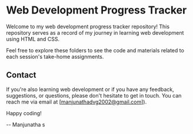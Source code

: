 # Web Development Progress Tracker

Welcome to my web development progress tracker repository! This repository serves as a record of my journey in learning web development using HTML and CSS.

Feel free to explore these folders to see the code and materials related to each session's take-home assignments.

## Contact

If you're also learning web development or if you have any feedback, suggestions, or questions, please don't hesitate to get in touch. You can reach me via email at [manjunathadvg2002@gmail.com]).

Happy coding!

-- Manjunatha s
